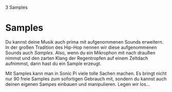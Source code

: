 3 Samples

# Samples

Du kannst deine Musik auch prima mit aufgenommenen Sounds erweitern. In der großen Tradition des Hip-Hop nennen wir diese aufgenommenen Sounds auch *Samples*. Also, wenn du ein Mikrophon mit nach draußen nimmst und den zarten Klang der Regentropfen auf einem Zeltdach aufnimmst, dann hast du ein Sample erzeugt.

Mit Samples kann man in Sonic Pi viele tolle Sachen machen. Es bringt nicht nur 90 freie Samples zum sofortigen Gebrauch mit, sondern du kannst auch deinen eigenen Sampes einbauen und manipulieren. Legen wir los...
